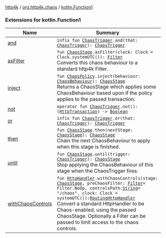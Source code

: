 [http4k](../../index.md) / [org.http4k.chaos](../index.md) / [kotlin.Function1](./index.md)

### Extensions for kotlin.Function1

| Name | Summary |
|---|---|
| [and](and.md) | `infix fun `[`ChaosTrigger`](../-chaos-trigger.md)`.and(that: `[`ChaosTrigger`](../-chaos-trigger.md)`): `[`ChaosTrigger`](../-chaos-trigger.md) |
| [asFilter](as-filter.md) | `fun `[`ChaosStage`](../-chaos-stage.md)`.asFilter(clock: Clock = Clock.systemUTC()): `[`Filter`](../../org.http4k.core/-filter/index.md)<br>Converts this chaos behaviour to a standard http4k Filter. |
| [inject](inject.md) | `fun `[`ChaosPolicy`](../-chaos-policy.md)`.inject(behaviour: `[`ChaosBehaviour`](../-chaos-behaviour.md)`): `[`ChaosStage`](../-chaos-stage.md)<br>Returns a ChaosStage which applies some ChaosBehaviour based upon if the policy applies to the passed transaction. |
| [not](not.md) | `operator fun `[`ChaosTrigger`](../-chaos-trigger.md)`.not(): (`[`HttpTransaction`](../../org.http4k.core/-http-transaction/index.md)`) -> `[`Boolean`](https://kotlinlang.org/api/latest/jvm/stdlib/kotlin/-boolean/index.html) |
| [or](or.md) | `infix fun `[`ChaosTrigger`](../-chaos-trigger.md)`.or(that: `[`ChaosTrigger`](../-chaos-trigger.md)`): `[`ChaosTrigger`](../-chaos-trigger.md) |
| [then](then.md) | `fun `[`ChaosStage`](../-chaos-stage.md)`.then(nextStage: `[`ChaosStage`](../-chaos-stage.md)`): `[`ChaosStage`](../-chaos-stage.md)<br>Chain the next ChaosBehaviour to apply when this stage is finished. |
| [until](until.md) | `fun `[`ChaosStage`](../-chaos-stage.md)`.until(trigger: `[`ChaosTrigger`](../-chaos-trigger.md)`): `[`ChaosStage`](../-chaos-stage.md)<br>Stop applying the ChaosBehaviour of this stage when the ChaosTrigger fires. |
| [withChaosControls](with-chaos-controls.md) | `fun `[`HttpHandler`](../../org.http4k.core/-http-handler.md)`.withChaosControls(stage: `[`ChaosStage`](../-chaos-stage.md)`, preChaosFilter: `[`Filter`](../../org.http4k.core/-filter/index.md)` = Filter.NoOp, controlsPath: `[`String`](https://kotlinlang.org/api/latest/jvm/stdlib/kotlin/-string/index.html)` = "/chaos", clock: Clock = systemUTC()): `[`RoutingHttpHandler`](../../org.http4k.routing/-routing-http-handler/index.md)<br>Convert a standard HttpHandler to be Chaos-enabled, using the passed ChaosStage. Optionally a Filter can be passed to limit access to the chaos controls. |
